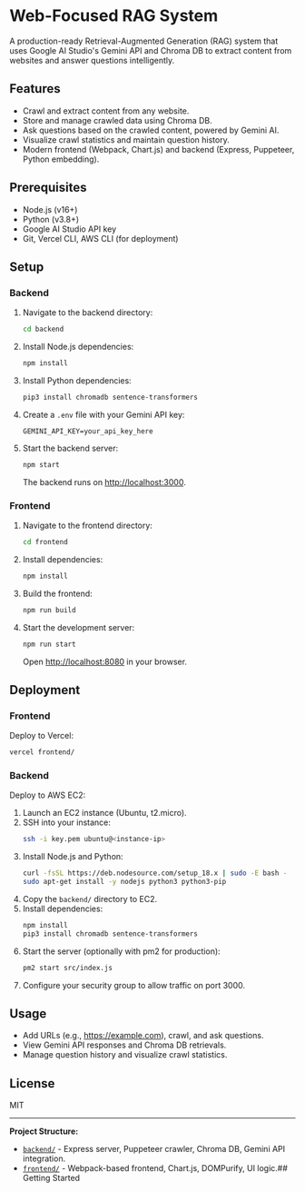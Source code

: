 # Web-Focused RAG System

A production-ready Retrieval-Augmented Generation (RAG) system that uses Google AI Studio's Gemini API and Chroma DB to extract content from websites and answer questions intelligently.

## Features

- Crawl and extract content from any website.
- Store and manage crawled data using Chroma DB.
- Ask questions based on the crawled content, powered by Gemini AI.
- Visualize crawl statistics and maintain question history.
- Modern frontend (Webpack, Chart.js) and backend (Express, Puppeteer, Python embedding).

## Prerequisites

- Node.js (v16+)
- Python (v3.8+)
- Google AI Studio API key
- Git, Vercel CLI, AWS CLI (for deployment)

## Setup

### Backend

1. Navigate to the backend directory:
    ```sh
    cd backend
    ```
2. Install Node.js dependencies:
    ```sh
    npm install
    ```
3. Install Python dependencies:
    ```sh
    pip3 install chromadb sentence-transformers
    ```
4. Create a `.env` file with your Gemini API key:
    ```
    GEMINI_API_KEY=your_api_key_here
    ```
5. Start the backend server:
    ```sh
    npm start
    ```
   The backend runs on [http://localhost:3000](http://localhost:3000).

### Frontend

1. Navigate to the frontend directory:
    ```sh
    cd frontend
    ```
2. Install dependencies:
    ```sh
    npm install
    ```
3. Build the frontend:
    ```sh
    npm run build
    ```
4. Start the development server:
    ```sh
    npm run start
    ```
   Open [http://localhost:8080](http://localhost:8080) in your browser.

## Deployment

### Frontend

Deploy to Vercel:
```sh
vercel frontend/
```

### Backend

Deploy to AWS EC2:

1. Launch an EC2 instance (Ubuntu, t2.micro).
2. SSH into your instance:
    ```sh
    ssh -i key.pem ubuntu@<instance-ip>
    ```
3. Install Node.js and Python:
    ```sh
    curl -fsSL https://deb.nodesource.com/setup_18.x | sudo -E bash -
    sudo apt-get install -y nodejs python3 python3-pip
    ```
4. Copy the `backend/` directory to EC2.
5. Install dependencies:
    ```sh
    npm install
    pip3 install chromadb sentence-transformers
    ```
6. Start the server (optionally with pm2 for production):
    ```sh
    pm2 start src/index.js
    ```
7. Configure your security group to allow traffic on port 3000.

## Usage

- Add URLs (e.g., https://example.com), crawl, and ask questions.
- View Gemini API responses and Chroma DB retrievals.
- Manage question history and visualize crawl statistics.

## License

MIT

---

**Project Structure:**

- [`backend/`](backend/) - Express server, Puppeteer crawler, Chroma DB, Gemini API integration.
- [`frontend/`](frontend/) - Webpack-based frontend, Chart.js, DOMPurify, UI logic.# #   G e t t i n g   S t a r t e d  
 